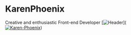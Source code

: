 # KarenPhoenix
Creative and enthusiastic Front-end Developer
[![Header](https://raw.githubusercontent.com/KarenPhoenix/<OWNER>/<OWNER>/readme_header.png "Header")](<a href="https://ibb.co/s9rbZ9C"><img src="https://i.ibb.co/s9rbZ9C/Karen-Phoenix.jpg" alt="Karen-Phoenix" border="0"></a>)

